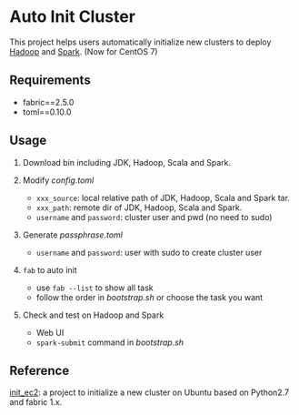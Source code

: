 # Auto Init Cluster
This project helps users automatically initialize new clusters to deploy [Hadoop](https://hadoop.apache.org/) 
and [Spark](https://spark.apache.org/). (Now for CentOS 7)

## Requirements
* fabric==2.5.0
* toml==0.10.0

## Usage
1. Download bin including JDK, Hadoop, Scala and Spark.

2. Modify *config.toml*
    * `xxx_source`: local relative path of JDK, Hadoop, Scala and Spark tar. 
    * `xxx_path`: remote dir of JDK, Hadoop, Scala and Spark.
    * `username` and `password`: cluster user and pwd (no need to sudo)

3. Generate *passphrase.toml*
    * `username` and `password`: user with sudo to create cluster user
    
4. `fab` to auto init
    * use `fab --list` to show all task
    * follow the order in *bootstrap.sh* or choose the task you want

5. Check and test on Hadoop and Spark
    * Web UI
    * `spark-submit` command in *bootstrap.sh*

## Reference
[init_ec2](https://github.com/jixuan1989/init_ec2):
a project to initialize a new cluster on Ubuntu based on Python2.7 and fabric 1.x. 

